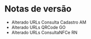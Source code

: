 # Notas de versão
- Alterado URLs Consulta Cadastro AM
- Alterado URLs QRCode GO
- Alterado URLs ConsultaNFCe RN